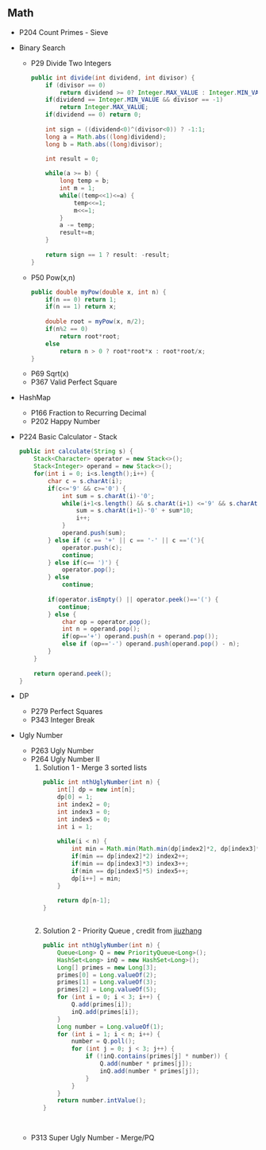 ## Math

* P204 Count Primes - Sieve

* Binary Search             
    * P29 Divide Two Integers
        ```java
        public int divide(int dividend, int divisor) {
            if (divisor == 0) 
                return dividend >= 0? Integer.MAX_VALUE : Integer.MIN_VALUE;
            if(dividend == Integer.MIN_VALUE && divisor == -1)
                return Integer.MAX_VALUE;
            if(dividend == 0) return 0;
            
            int sign = ((dividend<0)^(divisor<0)) ? -1:1;
            long a = Math.abs((long)dividend);
            long b = Math.abs((long)divisor);

            int result = 0;
            
            while(a >= b) {
                long temp = b;
                int m = 1;
                while((temp<<1)<=a) {
                    temp<<=1;
                    m<<=1;
                }
                a -= temp;
                result+=m;
            }
            
            return sign == 1 ? result: -result;
        }

    * P50 Pow(x,n)
        ```java
        public double myPow(double x, int n) {
            if(n == 0) return 1;
            if(n == 1) return x;
            
            double root = myPow(x, n/2);
            if(n%2 == 0)
                return root*root;
            else 
                return n > 0 ? root*root*x : root*root/x;
        }

    * P69 Sqrt(x)
    * P367 Valid Perfect Square

* HashMap
    * P166 Fraction to Recurring Decimal
    * P202 Happy Number


* P224 Basic Calculator - Stack
    ```java
    public int calculate(String s) {
        Stack<Character> operator = new Stack<>();
        Stack<Integer> operand = new Stack<>();
        for(int i = 0; i<s.length();i++) {
            char c = s.charAt(i);
            if(c<='9' && c>='0') {
                int sum = s.charAt(i)-'0';
                while(i+1<s.length() && s.charAt(i+1) <='9' && s.charAt(i+1)>='0') {
                    sum = s.charAt(i+1)-'0' + sum*10;
                    i++;
                }
                operand.push(sum);
            } else if (c == '+' || c == '-' || c =='('){
                operator.push(c);
                continue;
            } else if(c== ')') {
                operator.pop();
            } else
                continue;
            
            if(operator.isEmpty() || operator.peek()=='(') {
               continue;
            } else {
                char op = operator.pop();
                int n = operand.pop();
                if(op=='+') operand.push(n + operand.pop());
                else if (op=='-') operand.push(operand.pop() - n);
            }
        }
        
        return operand.peek();
    }

* DP
    * P279 Perfect Squares
    * P343 Integer Break

* Ugly Number
    * P263 Ugly Number
    * P264 Ugly Number II               
        1. Solution 1 - Merge 3 sorted lists
            ```java
            public int nthUglyNumber(int n) {
                int[] dp = new int[n];
                dp[0] = 1;
                int index2 = 0;
                int index3 = 0;
                int index5 = 0;
                int i = 1;
                
                while(i < n) {
                    int min = Math.min(Math.min(dp[index2]*2, dp[index3]*3), dp[index5]*5);
                    if(min == dp[index2]*2) index2++;
                    if(min == dp[index3]*3) index3++;
                    if(min == dp[index5]*5) index5++;
                    dp[i++] = min;
                }
                
                return dp[n-1];
            }
        
        2. Solution 2 - Priority Queue , credit from [jiuzhang](https://www.jiuzhang.com/solution/ugly-number-ii/)    
            ```java
            public int nthUglyNumber(int n) {
                Queue<Long> Q = new PriorityQueue<Long>();
                HashSet<Long> inQ = new HashSet<Long>();
                Long[] primes = new Long[3];
                primes[0] = Long.valueOf(2);
                primes[1] = Long.valueOf(3);
                primes[2] = Long.valueOf(5);
                for (int i = 0; i < 3; i++) {
                    Q.add(primes[i]);
                    inQ.add(primes[i]);
                }
                Long number = Long.valueOf(1);
                for (int i = 1; i < n; i++) {
                    number = Q.poll();
                    for (int j = 0; j < 3; j++) {
                        if (!inQ.contains(primes[j] * number)) {
                            Q.add(number * primes[j]);
                            inQ.add(number * primes[j]);
                        }
                    }
                }
                return number.intValue();
            }

        
    * P313 Super Ugly Number - Merge/PQ